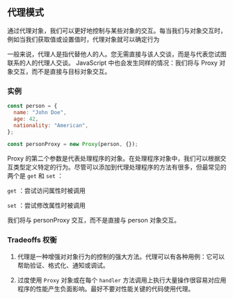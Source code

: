 ## 代理模式

通过代理对象，我们可以更好地控制与某些对象的交互。每当我们与对象交互时，例如当我们获取值或设置值时，代理对象就可以确定行为

一般来说，代理人是指代替他人的人。您无需直接与该人交谈，而是与代表您试图联系的人的代理人交谈。 JavaScript 中也会发生同样的情况：我们将与 Proxy 对象交互，而不是直接与目标对象交互。

### 实例
```js
const person = {
  name: "John Doe",
  age: 42,
  nationality: "American",
};

const personProxy = new Proxy(person, {});
```

Proxy 的第二个参数是代表处理程序的对象。在处理程序对象中，我们可以根据交互类型定义特定的行为。尽管可以添加到代理处理程序的方法有很多，但最常见的两个是 `get` 和 `set` ：

`get` ：尝试访问属性时被调用

`set` ：尝试修改属性时被调用

我们将与 personProxy 交互，而不是直接与 person 对象交互。


### Tradeoffs 权衡

1. 代理是一种增强对对象行为的控制的强大方法。代理可以有各种用例：它可以帮助验证、格式化、通知或调试。
 
2. 过度使用 `Proxy` 对象或在每个 `handler` 方法调用上执行大量操作很容易对应用程序的性能产生负面影响。最好不要对性能关键的代码使用代理。
